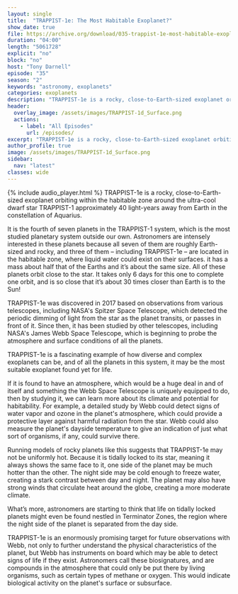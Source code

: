 ```yaml
---
layout: single
title:  "TRAPPIST-1e: The Most Habitable Exoplanet?"
show_date: true
file: https://archive.org/download/035-trappist-1e-most-habitable-exoplanet-final/035_TRAPPIST-1eMostHabitableExoplanet_final.mp3
duration: "04:00"
length: "5061728"
explicit: "no"
block: "no"
host: "Tony Darnell"
episode: "35"
season: "2"
keywords: "astronomy, exoplanets"
categories: exoplanets
description: "TRAPPIST-1e is a rocky, close-to-Earth-sized exoplanet orbiting within the habitable zone around the ultra-cool dwarf star TRAPPIST-1 approximately 40 light-years away from Earth in the constellation of Aquarius."
header:
  overlay_image: /assets/images/TRAPPIST-1d_Surface.png
  actions:
    - label: "All Episodes"
      url: /episodes/
excerpt: "TRAPPIST-1e is a rocky, close-to-Earth-sized exoplanet orbiting within the habitable zone around the ultra-cool dwarf star TRAPPIST-1 approximately 40 light-years away from Earth in the constellation of Aquarius."
author_profile: true
image: /assets/images/TRAPPIST-1d_Surface.png
sidebar: 
  nav: "latest"
classes: wide
---
```


{% include audio_player.html %} 
TRAPPIST-1e is a rocky, close-to-Earth-sized exoplanet orbiting within the habitable zone around the ultra-cool dwarf star TRAPPIST-1 approximately 40 light-years away from Earth in the constellation of Aquarius.

It is the fourth of seven planets in the TRAPPIST-1 system, which is the most studied planetary system outside our own.  Astronomers are intensely interested in these planets because all seven of them are roughly Earth-sized and rocky, and three of them – including TRAPPIST-1e – are located in the habitable zone, where liquid water could exist on their surfaces. it has a mass about half that of the Earths and it’s about the same size.  All of these planets orbit close to the star. It takes only 6 days for this one to complete one orbit, and is so close that it’s about 30 times closer than Earth is to the Sun!

TRAPPIST-1e was discovered in 2017 based on observations from various telescopes, including NASA's Spitzer Space Telescope, which detected the periodic dimming of light from the star as the planet transits, or passes in front of it. Since then, it has been studied by other telescopes, including NASA's James Webb Space Telescope, which is beginning to probe the  atmosphere and surface conditions of all the planets.

TRAPPIST-1e is a fascinating example of how diverse and complex exoplanets can be, and of all the planets in this system, it may be the most suitable exoplanet found yet for life.

If it is found to have an atmosphere, which would be a huge deal in and of itself and something the Webb Space Telescope is uniquely equipped to do, then by studying it, we can learn more about its climate and potential for habitability. For example, a detailed study by Webb could detect signs of water vapor and ozone in the planet's atmosphere, which could provide a protective layer against harmful radiation from the star. Webb could also measure the planet's dayside temperature to give an indication of just what sort of organisms, if any, could survive there.

Running models of rocky planets like this suggests that TRAPPIST-1e may not be uniformly hot. Because it is tidally locked to its star, meaning it always shows the same face to it, one side of the planet may be much hotter than the other. The night side may be cold enough to freeze water, creating a stark contrast between day and night. The planet may also have strong winds that circulate heat around the globe, creating a more moderate climate.

What’s more, astronomers are starting to think that life on tidally locked planets might even be found nestled in Terminator Zones, the region where the night side of the planet is separated from the day side.

TRAPPIST-1e is an enormously promising target for future observations with Webb, not only to further understand the physical characteristics of the planet, but Webb has instruments on board which may be able to detect signs of life if they exist. Astronomers call these biosignatures, and are compounds in the atmosphere that could only be put there by living organisms, such as certain types of methane or oxygen.  This would indicate biological activity on the planet's surface or subsurface.
